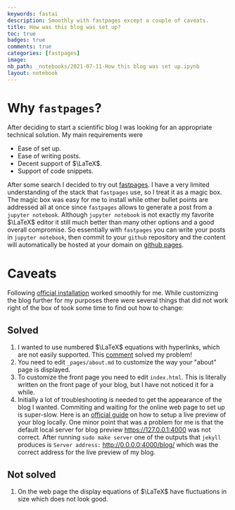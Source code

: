 ```yaml
---
keywords: fastai
description: Smoothly with fastpages except a couple of caveats.
title: How was this blog was set up?
toc: true 
badges: true
comments: true
categories: [fastpages]
image: 
nb_path: _notebooks/2021-07-11-How this blog was set up.ipynb
layout: notebook
---
```


<!--
#################################################
### THIS FILE WAS AUTOGENERATED! DO NOT EDIT! ###
#################################################
# file to edit: _notebooks/2021-07-11-How this blog was set up.ipynb
-->

<div class="container" id="notebook-container">
        
<div class="cell border-box-sizing text_cell rendered"><div class="inner_cell">
<div class="text_cell_render border-box-sizing rendered_html">
<h1 id="Why-fastpages?">Why <code>fastpages</code>?<a class="anchor-link" href="#Why-fastpages?"> </a></h1><p>After deciding to start a scientific blog I was looking for an appropriate technical solution. My main requirements were</p>
<ul>
<li>Ease of set up.</li>
<li>Ease of writing posts.</li>
<li>Decent support of $\LaTeX$.</li>
<li>Support of code snippets.</li>
</ul>
<p>After some search I decided to try out <a href="https://github.com/fastai/fastpages">fastpages</a>. I have a very limited understanding of the stack that <code>fastpages</code> use, so I treat it as a magic box. The magic box was easy for me to install while other bullet points are addressed all at once since <code>fastpages</code> allows to generate a post from a <code>jupyter notebook</code>. Although <code>jupyter notebook</code> is not exactly my favorite $\LaTeX$ editor it still much better than many other options and a good overall compromise. So essentially with <code>fastpages</code> you can write your posts in <code>jupyter notebook</code>, then commit to your <code>github</code> repository and the content will automatically be hosted at your domain on <a href="https://pages.github.com/">github pages</a>.</p>
<h1 id="Caveats">Caveats<a class="anchor-link" href="#Caveats"> </a></h1><p>Following <a href="https://github.com/fastai/fastpages#setup-instructions">official installation</a> worked smoothly for me. While customizing the blog further for my purposes there were several things that did not work right of the box of took some time to find out how to change:</p>
<h2 id="Solved">Solved<a class="anchor-link" href="#Solved"> </a></h2><ol>
<li>I wanted to use numbered $\LaTeX$ equations with hyperlinks, which are not easily supported. This <a href="https://forums.fast.ai/t/consider-setting-use-math-to-true-by-default/64276/6">comment</a> solved my problem! </li>
<li>You need to edit <code>_pages/about.md</code> to customize the way your "about" page is displayed.</li>
<li>To customize the front page you need to edit <code>index.html</code>. This is literally written on the front page of your blog, but I have not noticed it for a while.</li>
<li>Initially a lot of troubleshooting is needed to get the appearance of the blog I wanted. Commiting and waiting for the online web page to set up is super-slow. Here is an <a href="https://github.com/fastai/fastpages/blob/master/_fastpages_docs/DEVELOPMENT.md#converting-the-pages-locally">official guide</a> on how to setup a live preview of your blog locally. One minor point that was a problem for me is that the default local server for blog preview  <a href="https://127.0.0.1:4000">https://127.0.0.1:4000</a> was not correct. After running <code>sudo make server</code> one of the outputs that <code>jekyll</code> produces is <code>Server address:</code> <a href="http://0.0.0.0:4000/blog/">http://0.0.0.0:4000/blog/</a> which was the correct address for the live preview of my blog.</li>
</ol>
<h2 id="Not-solved">Not solved<a class="anchor-link" href="#Not-solved"> </a></h2><ol>
<li>On the web page the display equations of $\LaTeX$ have fluctuations in size which does not look good.</li>
</ol>

</div>
</div>
</div>
</div>
 

